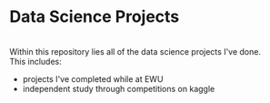 # Data Science Projects

<br>
Within this repository lies all of the data science projects I've done.

<br>
This includes:

- projects I've completed while at EWU
- independent study through competitions on kaggle
